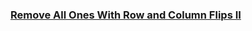 ### [Remove All Ones With Row and Column Flips II](https://leetcode.com/problems/remove-all-ones-with-row-and-column-flips-ii)


